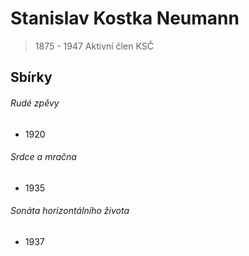 # Stanislav Kostka Neumann

> 1875 - 1947
> Aktivní člen KSČ

## Sbírky

###### Rudé zpěvy

- 1920

###### Srdce a mračna

- 1935

###### Sonáta horizontálního života

- 1937